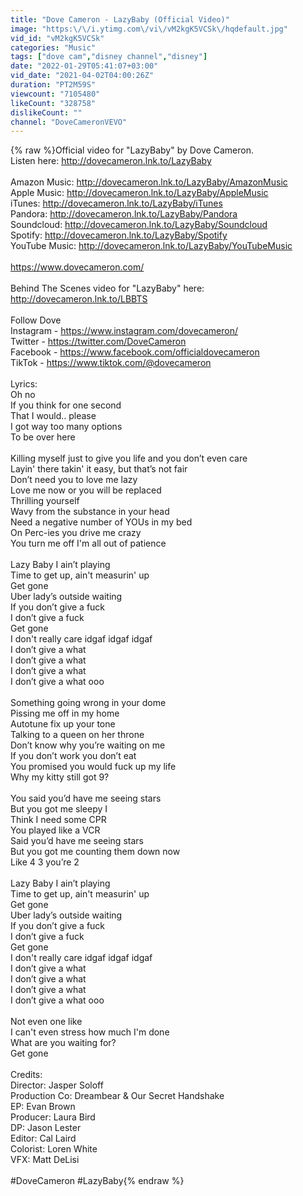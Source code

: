 ```yaml
---
title: "Dove Cameron - LazyBaby (Official Video)"
image: "https:\/\/i.ytimg.com\/vi\/vM2kgK5VCSk\/hqdefault.jpg"
vid_id: "vM2kgK5VCSk"
categories: "Music"
tags: ["dove cam","disney channel","disney"]
date: "2022-01-29T05:41:07+03:00"
vid_date: "2021-04-02T04:00:26Z"
duration: "PT2M59S"
viewcount: "7105480"
likeCount: "328758"
dislikeCount: ""
channel: "DoveCameronVEVO"
---
```

{% raw %}Official video for &quot;LazyBaby&quot; by Dove Cameron.<br />Listen here: <a rel="nofollow" target="blank" href="http://dovecameron.lnk.to/LazyBaby">http://dovecameron.lnk.to/LazyBaby</a> <br /><br />Amazon Music: <a rel="nofollow" target="blank" href="http://dovecameron.lnk.to/LazyBaby/AmazonMusic">http://dovecameron.lnk.to/LazyBaby/AmazonMusic</a><br />Apple Music: <a rel="nofollow" target="blank" href="http://dovecameron.lnk.to/LazyBaby/AppleMusic">http://dovecameron.lnk.to/LazyBaby/AppleMusic</a><br />iTunes: <a rel="nofollow" target="blank" href="http://dovecameron.lnk.to/LazyBaby/iTunes">http://dovecameron.lnk.to/LazyBaby/iTunes</a><br />Pandora: <a rel="nofollow" target="blank" href="http://dovecameron.lnk.to/LazyBaby/Pandora">http://dovecameron.lnk.to/LazyBaby/Pandora</a><br />Soundcloud: <a rel="nofollow" target="blank" href="http://dovecameron.lnk.to/LazyBaby/Soundcloud">http://dovecameron.lnk.to/LazyBaby/Soundcloud</a><br />Spotify: <a rel="nofollow" target="blank" href="http://dovecameron.lnk.to/LazyBaby/Spotify">http://dovecameron.lnk.to/LazyBaby/Spotify</a><br />YouTube Music: <a rel="nofollow" target="blank" href="http://dovecameron.lnk.to/LazyBaby/YouTubeMusic">http://dovecameron.lnk.to/LazyBaby/YouTubeMusic</a><br /> <br /><a rel="nofollow" target="blank" href="https://www.dovecameron.com/">https://www.dovecameron.com/</a> <br /><br />Behind The Scenes video for &quot;LazyBaby&quot; here: <a rel="nofollow" target="blank" href="http://dovecameron.lnk.to/LBBTS">http://dovecameron.lnk.to/LBBTS</a> <br /><br />Follow Dove<br />Instagram - <a rel="nofollow" target="blank" href="https://www.instagram.com/dovecameron/">https://www.instagram.com/dovecameron/</a>  <br />Twitter - <a rel="nofollow" target="blank" href="https://twitter.com/DoveCameron">https://twitter.com/DoveCameron</a> <br />Facebook - <a rel="nofollow" target="blank" href="https://www.facebook.com/officialdovecameron">https://www.facebook.com/officialdovecameron</a><br />TikTok - <a rel="nofollow" target="blank" href="https://www.tiktok.com/@dovecameron">https://www.tiktok.com/@dovecameron</a><br /><br />Lyrics: <br />Oh no<br />If you think for one second <br />That I would.. please<br />I got way too many options <br />To be over here <br /><br />Killing myself just to give you life and you don’t even care <br />Layin' there takin' it easy, but that’s not fair<br />Don’t need you to love me lazy<br />Love me now or you will be replaced <br />Thrilling yourself<br />Wavy from the substance in your head<br />Need a negative number of YOUs in my bed <br />On Perc-ies you drive me crazy<br />You turn me off I'm all out of patience <br /><br />Lazy Baby I ain’t playing<br />Time to get up, ain't measurin' up <br />Get gone<br />Uber lady’s outside waiting<br />If you don’t give a fuck<br />I don’t give a fuck<br />Get gone<br />I don't really care idgaf idgaf idgaf <br />I don’t give a what<br />I don’t give a what<br />I don’t give a what<br />I don’t give a what ooo <br /><br />Something going wrong in your dome <br />Pissing me off in my home<br />Autotune fix up your tone<br />Talking to a queen on her throne <br />Don’t know why you’re waiting on me <br />If you don’t work you don’t eat <br />You promised you would fuck up my life <br />Why my kitty still got 9? <br /><br />You said you’d have me seeing stars <br />But you got me sleepy I<br />Think I need some CPR<br />You played like a VCR <br />Said you’d have me seeing stars<br />But you got me counting them down now <br />Like 4 3 you’re 2 <br /><br />Lazy Baby I ain’t playing<br />Time to get up, ain't measurin' up <br />Get gone<br />Uber lady’s outside waiting<br />If you don’t give a fuck<br />I don’t give a fuck<br />Get gone<br />I don't really care idgaf idgaf idgaf <br />I don’t give a what<br />I don’t give a what<br />I don’t give a what<br />I don’t give a what ooo <br /><br />Not even one like<br />I can't even stress how much I'm done <br />What are you waiting for?<br />Get gone <br /><br />Credits:<br />Director: Jasper Soloff<br />Production Co: Dreambear &amp; Our Secret Handshake <br />EP: Evan Brown <br />Producer: Laura Bird <br />DP: Jason Lester <br />Editor: Cal Laird<br />Colorist: Loren White  <br />VFX: Matt DeLisi<br /><br />#DoveCameron #LazyBaby{% endraw %}
